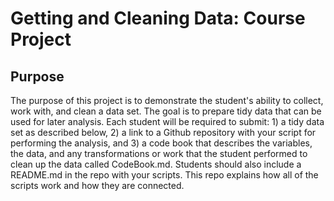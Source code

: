 # Getting and Cleaning Data:  Course Project
## Purpose
The purpose of this project is to demonstrate the student's ability to collect, work with, and clean a data set. The goal is to prepare tidy data that can be used for later analysis. Each student will be required to submit: 1) a tidy data set as described below, 2) a link to a Github repository with your script for performing the analysis, and 3) a code book that describes the variables, the data, and any transformations or work that the student performed to clean up the data called CodeBook.md.  Students should also include a README.md in the repo with your scripts. This repo explains how all of the scripts work and how they are connected.
